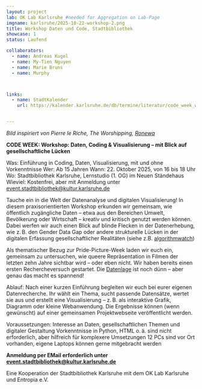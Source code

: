 ```yaml
---
layout: project
lab: OK Lab Karlsruhe #needed for Aggregation on Lab-Page
imgname: karlsruhe/2025-10-22-workshop-2.png
title: Workshop Daten und Code, Stadtbibliothek
showcase: 1
status: Laufend

collaborators:
  - name: Andreas Kugel
  - name: My-Tien Nguyen
  - name: Marie Bruns
  - name: Murphy



links:
  - name: StadtKalender
    url: https://kalender.karlsruhe.de/db/termine/literatur/code_week_workshop_daten_coding_visualisierung


---
```

*Bild inspiriert von Pierre le Riche, The Worshipping, [Ronewa](https://ronewa.com/exhibitions/51/works/artworks-1620-pierre-le-riche-the-worshipping-2025/)*

**CODE WEEK: Workshop: Daten, Coding & Visualisierung – mit Blick auf gesellschaftliche Lücken**

Was: Einführung in Coding, Daten, Visualisierung, mit und ohne Vorkenntnisse
Wer: Ab 15 Jahren
Wann: 22. Oktober 2025, von 16 bis 18 Uhr 
Wo: Stadtbibliothek Karlsruhe, Lernstudio (1. OG) im Neuen Ständehaus
Wieviel: Kostenfrei, aber mit Anmeldung unter event.stadtbibliothek@kultur.karlsruhe.de


Tauche ein in die Welt der Datenanalyse und digitalen Visualisierung! In diesem praxisorientierten Workshop erkunden wir gemeinsam, wie öffentlich zugängliche Daten – etwa aus den Bereichen Umwelt, Bevölkerung oder Wirtschaft – kreativ und kritisch genutzt werden können. Dabei werfen wir auch einen Blick auf blinde Flecken in der Datenerhebung, wie z. B. den Gender Data Gap oder andere strukturelle Lücken in der digitalen Erfassung gesellschaftlicher Realitäten (siehe z.B. [algorithmwatch](https://r.algorithmwatch.org/nl3/XM2ne4RZ4YJjAemM0NB0ow))

Als thematischer Bezug zur Pride-Picture-Week laden wir euch ein, gemeinsam zu untersuchen, wie queere Repräsentation in Filmen der letzten zehn Jahre sichtbar wird – oder eben nicht. Wir haben bereits einen ersten Rechercheversuch gestartet. Die [Datenlage](/projects/karlsruhe/2025-10-22-workshop-perplex.pdf) ist noch dünn – aber genau das macht es spannend!

Ablauf:
Nach einer kurzen Einführung begleiten wir euch bei eurer eigenen Datenrecherche. Ihr wählt ein Thema, sucht passende Datensätze, wertet sie aus und erstellt eine Visualisierung – z. B. als interaktive Grafik, Diagramm oder kleine Webanwendung. Die Ergebnisse können (wenn gewünscht) auf einer gemeinsamen Projektwebseite veröffentlicht werden.

Voraussetzungen:
Interesse an Daten, gesellschaftlichen Themen und digitaler Gestaltung
Vorkenntnisse in Python, HTML o. ä. sind nicht erforderlich, aber hilfreich für komplexere Umsetzungen
12 PCs sind vor Ort vorhanden, eigene Laptops können gerne mitgebracht werden

**Anmeldung per EMail erforderlich unter event.stadtbibliothek@kultur.karlsruhe.de**

Eine Kooperation der Stadtbibliothek Karlsruhe mit dem OK Lab Karlsruhe und Entropia e.V.



